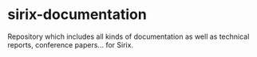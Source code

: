 sirix-documentation
===================

Repository which includes all kinds of documentation as well as technical reports, conference papers... for Sirix.

